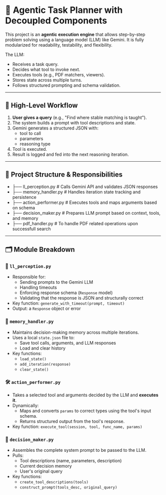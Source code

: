 # 🤖 Agentic Task Planner with Decoupled Components

This project is an **agentic execution engine** that allows step-by-step problem solving using a language model (LLM) like Gemini. It is fully modularized for readability, testability, and flexibility.

The LLM:
- Receives a task query.
- Decides what tool to invoke next.
- Executes tools (e.g., PDF matchers, viewers).
- Stores state across multiple turns.
- Follows structured prompting and schema validation.

---

## 🧠 High-Level Workflow

1. **User gives a query** (e.g., "Find where stable matching is taught").
2. The system builds a prompt with tool descriptions and state.
3. Gemini generates a structured JSON with:
   - tool to call
   - parameters
   - reasoning type
4. Tool is executed.
5. Result is logged and fed into the next reasoning iteration.

---

## 🧩 Project Structure & Responsibilities

- ├── ll_perception.py # Calls Gemini API and validates JSON responses 
- ├── memory_handler.py # Handles iteration state tracking and persistence 
- ├── action_performer.py # Executes tools and maps arguments based on schema 
- ├── decision_maker.py # Prepares LLM prompt based on context, tools, and memory
- ├── pdf_handler.py # To handle PDF related operations upon successfull search


---

## 🗂 Module Breakdown

### 📍 `ll_perception.py`
- Responsible for:
  - Sending prompts to the Gemini LLM
  - Handling timeouts
  - Enforcing response schema (`Response` model)
  - Validating that the response is JSON and structurally correct
- Key function: `generate_with_timeout(prompt, timeout)`
- Output: a `Response` object or error

### 🧠 `memory_handler.py`
- Maintains decision-making memory across multiple iterations.
- Uses a local `state.json` file to:
  - Save tool calls, arguments, and LLM responses
  - Load and clear history
- Key functions:
  - `load_state()`
  - `add_iteration(response)`
  - `clear_state()`

### 🛠 `action_performer.py`
- Takes a selected tool and arguments decided by the LLM and **executes it**.
- Dynamically:
  - Maps and converts `params` to correct types using the tool's input schema.
  - Returns structured output from the tool's response.
- Key function: `execute_tool(session, tool, func_name, params)`

### 🤖 `decision_maker.py`
- Assembles the complete system prompt to be passed to the LLM.
- Pulls:
  - Tool descriptions (name, parameters, description)
  - Current decision memory
  - User's original query
- Key functions:
  - `create_tool_descriptions(tools)`
  - `construct_prompt(tools_desc, original_query)`